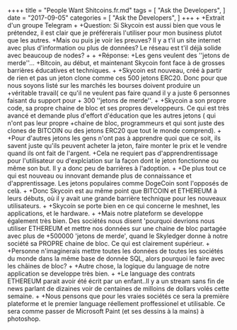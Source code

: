 ++++ title = "People Want Shitcoins.fr.md" tags = [ "Ask the Developers", ] date = "2017-09-05" categories = [ "Ask the Developers", ] +++
+
+Extrait d'un groupe Telegram
+
+Question:
Si Skycoin est aussi bien que vous le prétendez, il est clair que je préférerais l'utiliser pour mon business plutot que les autres.
+Mais ou puis je voir les preuves? Il y a t'il un site internet avec plus d'information ou plus de données? Le réseau est t'il déjà solide avec beaucoup de nodes?
+
+
+Réponse:
+Les gens veulent des ''jetons de merde''...
+Bitcoin, au début, et maintenant Skycoin font face à de grosses barrières éducatives et techniques.
+
+Skycoin est nouveau, créé à partir de rien et pas un jeton clone comme ces 500 jetons ERC20. Donc pour que nous soyons listé sur les marchés les bourses doivent produire un
+véritable travail( ce qu'il ne veulent pas faire quand il y a juste 6 personnes faisant du support pour + 300 ''jetons de merde''.
+
+Skycoin a son propre code, sa propre chaine de bloc et ses propres developpeurs. Ce qui est très avancé et demande plus d'effort d'éducation que les autres jetons ( qui n'ont pas leur propre
+chaine de bloc, programmeurs et qui sont juste des clones de BITCOIN ou des jetons ERC20 que tout le monde comprend).
+
+Pour d'autres jetons les gens n'ont pas à apprendre quoi que ce soit, ils savent juste qu'ils peuvent acheter la jeton, faire monter le prix et le vendre quand ils ont fait de l'argent.
+Cela ne requiert pas d'apprendrentissage pour l'utilisateur ou d'explciation sur la façon dont le jeton fonctionne ou même son but. Il y a donc peu de barrières à l'adoption.
+
+De plus tout ce qui est nouveau ou innovant demande plus de connaissance et d'apprentissage. Les jetons populaires comme DogeCoin sont l'opposés de celà.
+
+Donc Skycoin est au même point que BITCOIN et ETHEREUM à leurs débuts, où il y avait une grande barrière technique pour les nouveaux utilisateurs.
+
+Skycoin se porte bien en ce qui concerne le meshnet, les applications, et le hardware.
+
+Mais notre plateform se developpe également très bien. Des sociétés nous disent 'pourquoi devrions nous utiliser ETHEREUM et mettre nos données sur une chaine de bloc partagée avec plus de
+500000 'jetons de merde', quand le Skyledger donne à notre société sa PROPRE chaine de bloc. Ce qui est clairement supérieur.
+
+Personne n'imaginerais mettre toutes les données de toutes les sociétés du monde dans la même base de donnée SQL, alors pourquoi le faire avec les châines de bloc?
+
+Autre chose, la logique du language de notre application se developpe très bien.
+
+Le language des contrats ETHEREUM parait avoir été écrit par un enfant..Il y a un stream sans fin de news parlant de dizaines voir de centaines de milloins de dollars volés cette semaine.
+
+Nous pensons que pour les vraies sociétés ce sera la première plateforme et le premier language réellement proffessionel et utilisable. Ce sera comme passer de Microsoft Paint (et ses dessins à la mains) à photoshop.
